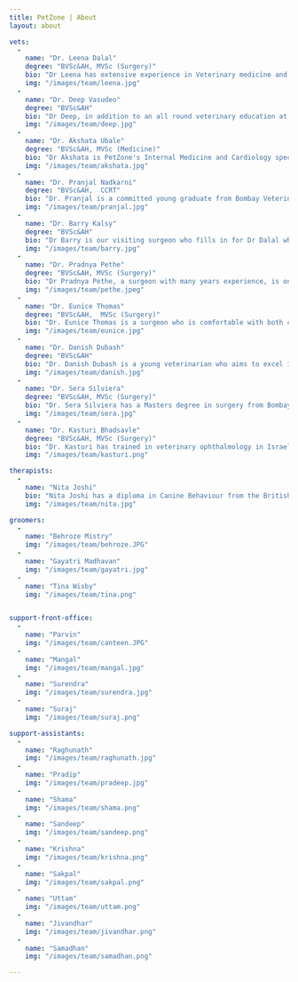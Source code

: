```yaml
---
title: PetZone | About
layout: about

vets:
  -
    name: "Dr. Leena Dalal"
    degree: "BVSc&AH, MVSc (Surgery)"
    bio: "Dr Leena has extensive experience in Veterinary medicine and Surgery over 30 years. She has trained in surgery, imaging and various aspects of General medicine both in India and internationally, and continues to regularly update her knowledge and training.She travels between all the PetZone clinics, reviews all the non-routine cases and is always available to give advice."
    img: "/images/team/leena.jpg"
  -
    name: "Dr. Deep Vasudeo"
    degree: "BVSc&AH"
    bio: "Dr Deep, in addition to an all round veterinary education at Bombay Veterinary College, has been trained in hydrotherapy and physiotherapy at Greyfriars in the UK. He excels at treating musculoskeletal conditions and has assisted many a dog with full recovery from lameness and orthopedic surgery. He keeps his skills and knowledge of general veterinary medicine sharp with continuing education courses and workshops and is engaged in the endless pursuit of finding new and creative means to help lame dogs to walk."
    img: "/images/team/deep.jpg"
  -
    name: "Dr. Akshata Ubale"
    degree: "BVSc&AH, MVSc (Medicine)"
    bio: "Dr Akshata is PetZone's Internal Medicine and Cardiology specialist. Trained both at home and abroad, she is experienced with Ultrasound examination and 2d Echo and is available to all PetZones for cardiac and medical consults. She is especially interested in all aspects of the diagnosis, preventive care and maintenance for cardiac and renal conditions."
    img: "/images/team/akshata.jpg"
  -
    name: "Dr. Pranjal Nadkarni"
    degree: "BVSc&AH,  CCRT"
    bio: "Dr. Pranjal is a committed young graduate from Bombay Veterinary College, with a special interest in physiotherapy and rehabilitation. She is motivated and dedicated to improve the level of care she can offer her patients and to give them the benefits of physical therapy for their injuries and aging joints. She has been trained in state-of-the-art rehabilitation techniques by Canine Rehabilitation Institute, Inc. and has been certified by them as a Canine Rehabilitation Therapist – [approved by AAVSB (American Association of Veterinary State Boards) R.A.C.E. (Registry of Approved Continuing Education)]."
    img: "/images/team/pranjal.jpg"
  -
    name: "Dr. Barry Kalsy"
    degree: "BVSc&AH"
    bio: "Dr Barry is our visiting surgeon who fills in for Dr Dalal when needed. Barry has trained extensively with International surgeons and courses in both anesthesia as well as orthopedic surgery, and continues to update his knowledge and skills with regularity."
    img: "/images/team/barry.jpg"
  -
    name: "Dr. Pradnya Pethe"
    degree: "BVSc&AH, MVSc (Surgery)"
    bio: "Dr Pradnya Pethe, a surgeon with many years experience, is on hand to perform surgeries as required. Well versed with soft tissue surgery she very capably handles cases from routine spay/neuters to more complicated abdominal surgeries."
    img: "/images/team/pethe.jpeg"
  -
    name: "Dr. Eunice Thomas"
    degree: "BVSc&AH,  MVSc (Surgery)"
    bio: "Dr. Eunice Thomas is a surgeon who is comfortable with both conventional as well as laparoscopic surgery. With a Masters degree in Surgery, Eunice very capably handles PetZone's surgeries and post surgical care."
    img: "/images/team/eunice.jpg"
  -
    name: "Dr. Danish Dubash"
    degree: "BVSc&AH"
    bio: "Dr. Danish Dubash is a young veterinarian who aims to excel in internal medicine. He is on hand to assist in both routine as well as emergency cases."
    img: "/images/team/danish.jpg"
  -
    name: "Dr. Sera Silviera"
    degree: "BVSc&AH, MVSc (Surgery)"
    bio: "Dr. Sera Silviera has a Masters degree in surgery from Bombay Veterinary College and competently handles surgical cases at PetZone Goa."
    img: "/images/team/sera.jpg"
  -
    name: "Dr. Kasturi Bhadsavle"
    degree: "BVSc&AH, MVSc (Surgery)"
    bio: "Dr. Kasturi has trained in veterinary ophthalmology in Israel, USA and Australia, and practised as a veterinary ophthalmologist in Australia for several years before deciding to relocate to India.  She  is a visiting ophthalmologist who conducts PetZone's  specialised ophthalmic examinations and surgeries and handles ophthalmic referrals to PetZone.  Cataracts, Lens replacements, Corneal surgeries, Electroretinographs amongst other ophthalmic procedures are very capably handled by her."
    img: "/images/team/kasturi.png"

therapists:
  -
    name: "Nita Joshi"
    bio: "Nita Joshi has a diploma in Canine Behaviour from the British College of Canine studies. She is also a certified hydrotherapist and Galen massage therapist. She helps owners rehabilitate behaviour issues, and works with our lameness and post-surgery orthopedic cases to rehabilitate them."
    img: "/images/team/nita.jpg"

groomers:
  -
    name: "Behroze Mistry"
    img: "/images/team/behroze.JPG"
  -
    name: "Gayatri Madhavan"
    img: "/images/team/gayatri.jpg"
  -
    name: "Tina Wisby"
    img: "/images/team/tina.png"


support-front-office:
  - 
    name: "Parvin"
    img: "/images/team/canteen.JPG"
  - 
    name: "Mangal"
    img: "/images/team/mangal.jpg"
  - 
    name: "Surendra"
    img: "/images/team/surendra.jpg"
  - 
    name: "Suraj"
    img: "/images/team/suraj.png"

support-assistants:
  - 
    name: "Raghunath"
    img: "/images/team/raghunath.jpg"
  -
    name: "Pradip"
    img: "/images/team/pradeep.jpg"
  -
    name: "Shama"
    img: "/images/team/shama.png"
  -
    name: "Sandeep"
    img: "/images/team/sandeep.png"
  -
    name: "Krishna"
    img: "/images/team/krishna.png"
  -
    name: "Sakpal"
    img: "/images/team/sakpal.png"
  -
    name: "Uttam"
    img: "/images/team/uttam.png"
  -
    name: "Jivandhar"
    img: "/images/team/jivandhar.png"
  -
    name: "Samadhan"
    img: "/images/team/samadhan.png"

---
```

